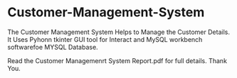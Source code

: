 # Customer-Management-System
The Customer Management System Helps to Manage the Customer Details.
It Uses Pyhonn tkinter GUI tool for Interact and MySQL workbench softwarefoe MYSQL Database.

Read the Customer Managemenrt System Report.pdf for full details.
Thank You.
